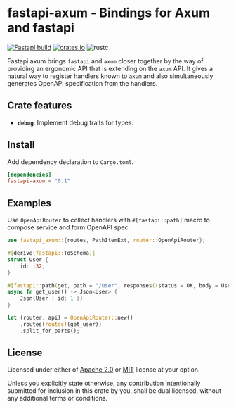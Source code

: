 # fastapi-axum - Bindings for Axum and fastapi

[![Fastapi build](https://github.com/nxpkg/fastapi/actions/workflows/build.yaml/badge.svg)](https://github.com/nxpkg/fastapi/actions/workflows/build.yaml)
[![crates.io](https://img.shields.io/crates/v/fastapi-axum.svg?label=crates.io&color=orange&logo=rust)](https://crates.io/crates/fastapi-axum)
![rustc](https://img.shields.io/static/v1?label=rustc&message=1.75&color=orange&logo=rust)

Fastapi axum brings `fastapi` and `axum` closer together by the way of providing an ergonomic API that is extending on
the `axum` API. It gives a natural way to register handlers known to `axum` and also simultaneously generates OpenAPI
specification from the handlers.

## Crate features

- **`debug`**: Implement debug traits for types.

## Install

Add dependency declaration to `Cargo.toml`.

```toml
[dependencies]
fastapi-axum = "0.1"
```

## Examples

Use `OpenApiRouter` to collect handlers with `#[fastapi::path]` macro to compose service and form OpenAPI spec.

```rust
use fastapi_axum::{routes, PathItemExt, router::OpenApiRouter};

#[derive(fastapi::ToSchema)]
struct User {
    id: i32,
}

#[fastapi::path(get, path = "/user", responses((status = OK, body = User)))]
async fn get_user() -> Json<User> {
    Json(User { id: 1 })
}

let (router, api) = OpenApiRouter::new()
    .routes(routes!(get_user))
    .split_for_parts();
```

## License

Licensed under either of [Apache 2.0](LICENSE-APACHE) or [MIT](LICENSE-MIT) license at your option.

Unless you explicitly state otherwise, any contribution intentionally submitted for inclusion in this crate
by you, shall be dual licensed, without any additional terms or conditions.

